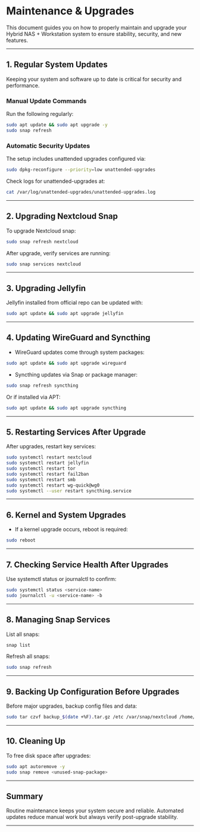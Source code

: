 # Maintenance & Upgrades

This document guides you on how to properly maintain and upgrade your Hybrid NAS + Workstation system to ensure stability, security, and new features.

---

## 1. Regular System Updates

Keeping your system and software up to date is critical for security and performance.

### Manual Update Commands

Run the following regularly:

```bash
sudo apt update && sudo apt upgrade -y
sudo snap refresh
````

### Automatic Security Updates

The setup includes unattended upgrades configured via:

```bash
sudo dpkg-reconfigure --priority=low unattended-upgrades
```

Check logs for unattended-upgrades at:

```bash
cat /var/log/unattended-upgrades/unattended-upgrades.log
```

---

## 2. Upgrading Nextcloud Snap

To upgrade Nextcloud snap:

```bash
sudo snap refresh nextcloud
```

After upgrade, verify services are running:

```bash
sudo snap services nextcloud
```

---

## 3. Upgrading Jellyfin

Jellyfin installed from official repo can be updated with:

```bash
sudo apt update && sudo apt upgrade jellyfin
```

---

## 4. Updating WireGuard and Syncthing

* WireGuard updates come through system packages:

```bash
sudo apt update && sudo apt upgrade wireguard
```

* Syncthing updates via Snap or package manager:

```bash
sudo snap refresh syncthing
```

Or if installed via APT:

```bash
sudo apt update && sudo apt upgrade syncthing
```

---

## 5. Restarting Services After Upgrade

After upgrades, restart key services:

```bash
sudo systemctl restart nextcloud
sudo systemctl restart jellyfin
sudo systemctl restart tor
sudo systemctl restart fail2ban
sudo systemctl restart smb
sudo systemctl restart wg-quick@wg0
sudo systemctl --user restart syncthing.service
```

---

## 6. Kernel and System Upgrades

* If a kernel upgrade occurs, reboot is required:

```bash
sudo reboot
```

---

## 7. Checking Service Health After Upgrades

Use systemctl status or journalctl to confirm:

```bash
sudo systemctl status <service-name>
sudo journalctl -u <service-name> -b
```

---

## 8. Managing Snap Services

List all snaps:

```bash
snap list
```

Refresh all snaps:

```bash
sudo snap refresh
```

---

## 9. Backing Up Configuration Before Upgrades

Before major upgrades, backup config files and data:

```bash
sudo tar czvf backup_$(date +%F).tar.gz /etc /var/snap/nextcloud /home/$DEFAULT_USERNAME
```

---

## 10. Cleaning Up

To free disk space after upgrades:

```bash
sudo apt autoremove -y
sudo snap remove <unused-snap-package>
```

---

## Summary

Routine maintenance keeps your system secure and reliable. Automated updates reduce manual work but always verify post-upgrade stability.

---
